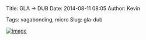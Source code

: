 Title: GLA -> DUB
Date: 2014-08-11 08:05
Author: Kevin

Tags: vagabonding, micro
Slug: gla-dub

[![image](/images/2014/08/wpid-wp-1407740690606.jpg "wp-1407740690606.jpg")](/images/2014/08/wpid-wp-1407740690606.jpg)
